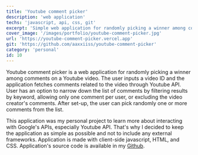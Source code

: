 ```yaml
---
title: 'Youtube comment picker'
description: 'web application'
techs: 'javascript, api, css, git'
excerpt: 'Simple web application for randomly picking a winner among comments on a Youtube video. I created the application with client-side javascript as an experiment to learn interaction with Youtube APIs.'
cover_image: '/images/portfolio/youtube-comment-picker.jpg'
url: 'https://youtube-comment-picker.vercel.app'
git: 'https://github.com/aaxxiiss/youtube-comment-picker'
category: 'personal'
id: 10
---
```


Youtube comment picker is a web application for randomly picking a winner among comments on a Youtube video. The user inputs a video ID and the application fetches comments related to the video through Youtube API. User has an option to narrow down the list of comments by filtering results by keyword, allowing only one comment per user, or excluding the video creator's comments. After set-up, the user can pick randomly one or more comments from the list.

This application was my personal project to learn more about interacting with Google's APIs, especially Youtube API. That's why I decided to keep the application as simple as possible and not to include any external frameworks. Application is made with client-side javascript, HTML, and CSS. Application's source code is available in my [Github](https://github.com/aaxxiiss/youtube-comment-picker).
